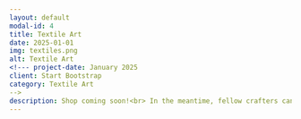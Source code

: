 ```yaml
---
layout: default
modal-id: 4
title: Textile Art
date: 2025-01-01
img: textiles.png
alt: Textile Art
<!--- project-date: January 2025
client: Start Bootstrap
category: Textile Art
-->
description: Shop coming soon!<br> In the meantime, fellow crafters can join me on  <a href="https://www.ravelry.com/people/pumashock">Ravelry</a> and <a href="https://pin.it/6XGSPnehD">Pinterest</a>. 
---
```

